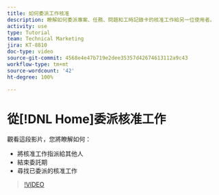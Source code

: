 ```yaml
---
title: 如何委派工作核准
description: 瞭解如何委派專案、任務、問題和工時記錄卡的核准工作給另一位使用者。
activity: use
type: Tutorial
team: Technical Marketing
jira: KT-8810
doc-type: video
source-git-commit: 4568e4e47b719e2dee35357d42674613112a9c43
workflow-type: tm+mt
source-wordcount: '42'
ht-degree: 100%

---
```


# 從[!DNL Home]委派核准工作

觀看這段影片，您將瞭解如何：

* 將核准工作指派給其他人
* 結束委託期
* 尋找已委派的核准工作

>[!VIDEO](https://video.tv.adobe.com/v/3446387/?quality=12&learn=on&enablevpops&captions=chi_hant)

<!--
learn more URLS
Delegate approval request
-->
